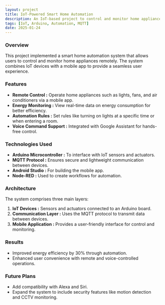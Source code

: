 ```yaml
---
layout: project
title: IoT-Powered Smart Home Automation
description: An IoT-based project to control and monitor home appliances remotely.
tags: [IoT, Arduino, Automation, MQTT]
date: 2025-01-24
---
```


### Overview

This project implemented a smart home automation system that allows users to control and monitor home appliances remotely. The system combines IoT devices with a mobile app to provide a seamless user experience.

### Features

- **Remote Control :** Operate home appliances such as lights, fans, and air conditioners via a mobile app.
- **Energy Monitoring :** View real-time data on energy consumption for better efficiency.
- **Automation Rules :** Set rules like turning on lights at a specific time or when entering a room.
- **Voice Command Support :** Integrated with Google Assistant for hands-free control.

### Technologies Used

- **Arduino Microcontroller :** To interface with IoT sensors and actuators.
- **MQTT Protocol :** Ensures secure and lightweight communication between devices.
- **Android Studio :** For building the mobile app.
- **Node-RED :** Used to create workflows for automation.

### Architecture

The system comprises three main layers:

1. **IoT Devices :** Sensors and actuators connected to an Arduino board.
2. **Communication Layer :** Uses the MQTT protocol to transmit data between devices.
3. **Mobile Application :** Provides a user-friendly interface for control and monitoring.

### Results

- Improved energy efficiency by 30% through automation.
- Enhanced user convenience with remote and voice-controlled operations.

### Future Plans

- Add compatibility with Alexa and Siri.
- Expand the system to include security features like motion detection and CCTV monitoring.
